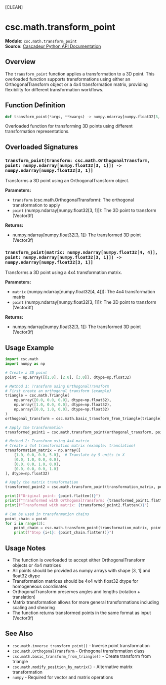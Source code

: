 [CLEAN]

# csc.math.transform_point

**Module:** `csc.math.transform_point`  
**Source:** [Cascadeur Python API Documentation](https://cascadeur.com/python-api/_generate/csc.math.transform_point.html)

## Overview

The `transform_point` function applies a transformation to a 3D point. This overloaded function supports transformations using either an OrthogonalTransform object or a 4x4 transformation matrix, providing flexibility for different transformation workflows.

## Function Definition

```python
def transform_point(*args, **kwargs) -> numpy.ndarray[numpy.float32[3, 1]]
```

Overloaded function for transforming 3D points using different transformation representations.

## Overloaded Signatures

### `transform_point(transform: csc.math.OrthogonalTransform, point: numpy.ndarray[numpy.float32[3, 1]]) -> numpy.ndarray[numpy.float32[3, 1]]`

Transforms a 3D point using an OrthogonalTransform object.

**Parameters:**
- `transform` (csc.math.OrthogonalTransform): The orthogonal transformation to apply
- `point` (numpy.ndarray[numpy.float32[3, 1]]): The 3D point to transform (Vector3f)

**Returns:**
- numpy.ndarray[numpy.float32[3, 1]]: The transformed 3D point (Vector3f)

### `transform_point(matrix: numpy.ndarray[numpy.float32[4, 4]], point: numpy.ndarray[numpy.float32[3, 1]]) -> numpy.ndarray[numpy.float32[3, 1]]`

Transforms a 3D point using a 4x4 transformation matrix.

**Parameters:**
- `matrix` (numpy.ndarray[numpy.float32[4, 4]]): The 4x4 transformation matrix
- `point` (numpy.ndarray[numpy.float32[3, 1]]): The 3D point to transform (Vector3f)

**Returns:**
- numpy.ndarray[numpy.float32[3, 1]]: The transformed 3D point (Vector3f)

## Usage Example

```python
import csc.math
import numpy as np

# Create a 3D point
point = np.array([[1.0], [2.0], [3.0]], dtype=np.float32)

# Method 1: Transform using OrthogonalTransform
# First create an orthogonal transform (example)
triangle = csc.math.Triangle(
    np.array([0.0, 0.0, 0.0], dtype=np.float32),
    np.array([1.0, 0.0, 0.0], dtype=np.float32),
    np.array([0.0, 1.0, 0.0], dtype=np.float32)
)
orthogonal_transform = csc.math.basic_transform_from_triangle(triangle)

# Apply the transformation
transformed_point1 = csc.math.transform_point(orthogonal_transform, point)

# Method 2: Transform using 4x4 matrix
# Create a 4x4 transformation matrix (example: translation)
transformation_matrix = np.array([
    [1.0, 0.0, 0.0, 5.0],  # Translate by 5 units in X
    [0.0, 1.0, 0.0, 0.0],
    [0.0, 0.0, 1.0, 0.0],
    [0.0, 0.0, 0.0, 1.0]
], dtype=np.float32)

# Apply the matrix transformation
transformed_point2 = csc.math.transform_point(transformation_matrix, point)

print(f"Original point: {point.flatten()}")
print(f"Transformed with OrthogonalTransform: {transformed_point1.flatten()}")
print(f"Transformed with matrix: {transformed_point2.flatten()}")

# Can be used in transformation chains
point_chain = point
for i in range(3):
    point_chain = csc.math.transform_point(transformation_matrix, point_chain)
    print(f"Step {i+1}: {point_chain.flatten()}")
```

## Usage Notes

- The function is overloaded to accept either OrthogonalTransform objects or 4x4 matrices
- All points should be provided as numpy arrays with shape [3, 1] and float32 dtype
- Transformation matrices should be 4x4 with float32 dtype for homogeneous coordinates
- OrthogonalTransform preserves angles and lengths (rotation + translation)
- Matrix transformation allows for more general transformations including scaling and shearing
- The function returns transformed points in the same format as input (Vector3f)

## See Also

- `csc.math.inverse_transform_point()` - Inverse point transformation
- `csc.math.OrthogonalTransform` - Orthogonal transformation class
- `csc.math.basic_transform_from_triangle()` - Create transform from triangle
- `csc.math.modify_position_by_matrix()` - Alternative matrix transformation
- `numpy` - Required for vector and matrix operations